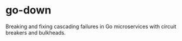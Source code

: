 # go-down

Breaking and fixing cascading failures in Go microservices with circuit breakers and bulkheads.